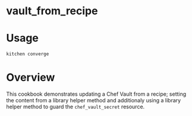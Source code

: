 # vault_from_recipe

# Usage
```
kitchen converge
```

# Overview
This cookbook demonstrates updating a Chef Vault from a recipe; setting the content from a library helper method and additionaly using a library helper method to guard the `chef_vault_secret` resource.
